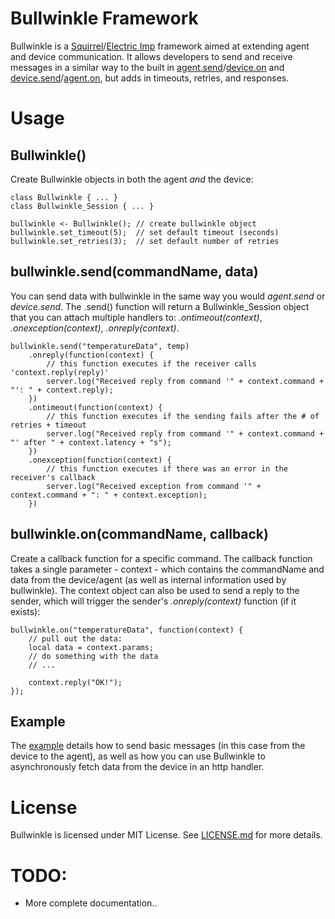 # Bullwinkle Framework
Bullwinkle is a [Squirrel](http://squirrel-lang.org)/[Electric Imp](http://electricimp.com) framework aimed at extending agent and device communication. It allows developers to send and receive messages in a similar way to the built in [agent.send](http://electricimp.com/docs/api/agent/send)/[device.on](http://electricimp.com/docs/api/device/on) and [device.send](http://electricimp.com/docs/api/device/send)/[agent.on](http://electricimp.com/docs/api/agent/on), but adds in timeouts, retries, and responses.

# Usage

## Bullwinkle()
Create Bullwinkle objects in both the agent *and* the device:

	class Bullwinkle { ... }
	class Bullwinkle_Session { ... }
	
	bullwinkle <- Bullwinkle();	// create bullwinkle object
	bullwinkle.set_timeout(5);	// set default timeout (seconds)
	bullwinkle.set_retries(3);	// set default number of retries

## bullwinkle.send(commandName, data)

You can send data with bullwinkle in the same way you would *agent.send* or *device.send*. The .send() function will return a Bullwinkle_Session object that you can attach multiple handlers to: *.ontimeout(context)*, *.onexception(context)*, *.onreply(context)*.

	bullwinkle.send("temperatureData", temp)
	    .onreply(function(context) {
	    	// this function executes if the receiver calls 'context.reply(reply)'
    	    server.log("Received reply from command '" + context.command + "': " + context.reply);
	    })
    	.ontimeout(function(context) {
	    	// this function executes if the sending fails after the # of retries + timeout
	        server.log("Received reply from command '" + context.command + "' after " + context.latency + "s");
    	})
	    .onexception(function(context) {
	    	// this function executes if there was an error in the receiver's callback
    	    server.log("Received exception from command '" + context.command + ": " + context.exception);
	    })
	    
## bullwinkle.on(commandName, callback)

Create a callback function for a specific command. The callback function takes a single parameter - context - which contains the commandName and data from the device/agent (as well as internal information used by bullwinkle). The context object can also be used to send a reply to the sender, which will trigger the sender's *.onreply(context)* function (if it exists):

	bullwinkle.on("temperatureData", function(context) {
		// pull out the data:
		local data = context.params;
		// do something with the data
		// ...
		
		context.reply("OK!");
	});
	
## Example
The [example](/example) details how to send basic messages (in this case from the device to the agent), as well as how you can use Bullwinkle to asynchronously fetch data from the device in an http handler.

# License
Bullwinkle is licensed under MIT License. See [LICENSE.md](LICENSE.md) for more details.

# TODO:
- More complete documentation..

